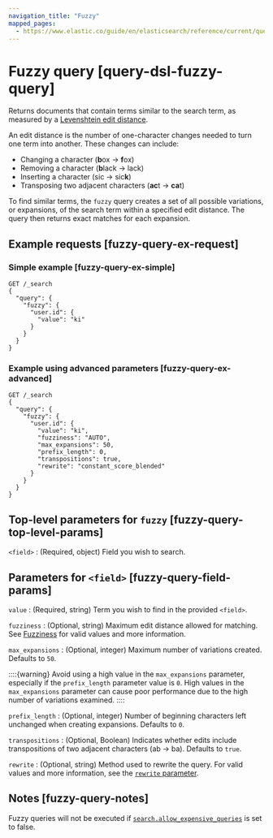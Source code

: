 ```yaml
---
navigation_title: "Fuzzy"
mapped_pages:
  - https://www.elastic.co/guide/en/elasticsearch/reference/current/query-dsl-fuzzy-query.html
---
```


# Fuzzy query [query-dsl-fuzzy-query]


Returns documents that contain terms similar to the search term, as measured by a [Levenshtein edit distance](https://en.wikipedia.org/wiki/Levenshtein_distance).

An edit distance is the number of one-character changes needed to turn one term into another. These changes can include:

* Changing a character (**b**ox → **f**ox)
* Removing a character (**b**lack → lack)
* Inserting a character (sic → sic**k**)
* Transposing two adjacent characters (**ac**t → **ca**t)

To find similar terms, the `fuzzy` query creates a set of all possible variations, or expansions, of the search term within a specified edit distance. The query then returns exact matches for each expansion.

## Example requests [fuzzy-query-ex-request]

### Simple example [fuzzy-query-ex-simple]

```console
GET /_search
{
  "query": {
    "fuzzy": {
      "user.id": {
        "value": "ki"
      }
    }
  }
}
```


### Example using advanced parameters [fuzzy-query-ex-advanced]

```console
GET /_search
{
  "query": {
    "fuzzy": {
      "user.id": {
        "value": "ki",
        "fuzziness": "AUTO",
        "max_expansions": 50,
        "prefix_length": 0,
        "transpositions": true,
        "rewrite": "constant_score_blended"
      }
    }
  }
}
```



## Top-level parameters for `fuzzy` [fuzzy-query-top-level-params]

`<field>`
:   (Required, object) Field you wish to search.


## Parameters for `<field>` [fuzzy-query-field-params]

`value`
:   (Required, string) Term you wish to find in the provided `<field>`.

`fuzziness`
:   (Optional, string) Maximum edit distance allowed for matching. See [Fuzziness](/reference/elasticsearch/rest-apis/common-options.md#fuzziness) for valid values and more information.

`max_expansions`
:   (Optional, integer) Maximum number of variations created. Defaults to `50`.

::::{warning}
Avoid using a high value in the `max_expansions` parameter, especially if the `prefix_length` parameter value is `0`. High values in the `max_expansions` parameter can cause poor performance due to the high number of variations examined.
::::



`prefix_length`
:   (Optional, integer) Number of beginning characters left unchanged when creating expansions. Defaults to `0`.

`transpositions`
:   (Optional, Boolean) Indicates whether edits include transpositions of two adjacent characters (ab → ba). Defaults to `true`.

`rewrite`
:   (Optional, string) Method used to rewrite the query. For valid values and more information, see the [`rewrite` parameter](/reference/query-languages/query-dsl-multi-term-rewrite.md).


## Notes [fuzzy-query-notes]

Fuzzy queries will not be executed if [`search.allow_expensive_queries`](/reference/query-languages/querydsl.md#query-dsl-allow-expensive-queries) is set to false.

